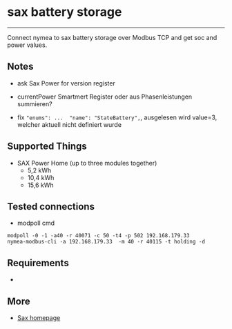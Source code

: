 # sax battery storage
--------------------------------

Connect nymea to sax battery storage over Modbus TCP and get soc and power values.


## Notes
        
* ask Sax Power for version register


* currentPower Smartmert Register oder aus Phasenleistungen summieren?


*  fix `"enums": ...  "name": "StateBattery",`, ausgelesen wird value=3, welcher aktuell nicht definiert wurde
## Supported Things

* SAX Power Home (up to three modules together)
    * 5,2 kWh
    * 10,4 kWh
    * 15,6 kWh

## Tested connections
* modpoll cmd
```
modpoll -0 -1 -a40 -r 40071 -c 50 -t4 -p 502 192.168.179.33
nymea-modbus-cli -a 192.168.179.33  -m 40 -r 40115 -t holding -d
```

## Requirements

* 

## More
* [Sax homepage](https://sax-power.net/produkte/sax-power-home/)
